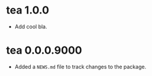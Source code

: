<!-- NEWS.md is maintained by https://fledge.cynkra.com, contributors should not edit this file -->

# tea 1.0.0

- Add cool bla.


# tea 0.0.0.9000

* Added a `NEWS.md` file to track changes to the package.
